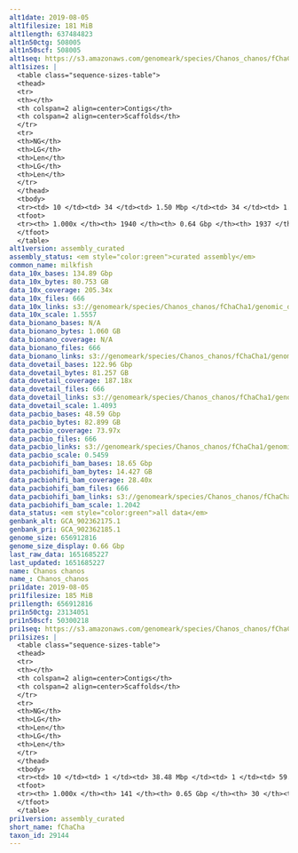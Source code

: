 ```yaml
---
alt1date: 2019-08-05
alt1filesize: 181 MiB
alt1length: 637484823
alt1n50ctg: 508005
alt1n50scf: 508005
alt1seq: https://s3.amazonaws.com/genomeark/species/Chanos_chanos/fChaCha1/assembly_curated/fChaCha1.alt.cur.20190805.fasta.gz
alt1sizes: |
  <table class="sequence-sizes-table">
  <thead>
  <tr>
  <th></th>
  <th colspan=2 align=center>Contigs</th>
  <th colspan=2 align=center>Scaffolds</th>
  </tr>
  <tr>
  <th>NG</th>
  <th>LG</th>
  <th>Len</th>
  <th>LG</th>
  <th>Len</th>
  </tr>
  </thead>
  <tbody>
  <tr><td> 10 </td><td> 34 </td><td> 1.50 Mbp </td><td> 34 </td><td> 1.50 Mbp </td></tr>  <tr><td> 20 </td><td> 86 </td><td> 1.02 Mbp </td><td> 86 </td><td> 1.02 Mbp </td></tr>  <tr><td> 30 </td><td> 160 </td><td> 0.77 Mbp </td><td> 160 </td><td> 0.77 Mbp </td></tr>  <tr><td> 40 </td><td> 252 </td><td> 0.63 Mbp </td><td> 252 </td><td> 0.63 Mbp </td></tr>  <tr style="background-color:#cccccc;"><td> 50 </td><td> 365 </td><td> 0.51 Mbp </td><td> 365 </td><td> 0.51 Mbp </td></tr>  <tr><td> 60 </td><td> 504 </td><td> 411.24 Kbp </td><td> 504 </td><td> 411.24 Kbp </td></tr>  <tr><td> 70 </td><td> 678 </td><td> 326.54 Kbp </td><td> 678 </td><td> 326.54 Kbp </td></tr>  <tr><td> 80 </td><td> 901 </td><td> 244.27 Kbp </td><td> 901 </td><td> 244.27 Kbp </td></tr>  <tr><td> 90 </td><td> 1208 </td><td> 168.76 Kbp </td><td> 1208 </td><td> 168.76 Kbp </td></tr>  <tr><td> 100 </td><td> 1939 </td><td> 721  bp </td><td> 1936 </td><td> 721  bp </td></tr>  </tbody>
  <tfoot>
  <tr><th> 1.000x </th><th> 1940 </th><th> 0.64 Gbp </th><th> 1937 </th><th> 0.64 Gbp </th></tr>
  </tfoot>
  </table>
alt1version: assembly_curated
assembly_status: <em style="color:green">curated assembly</em>
common_name: milkfish
data_10x_bases: 134.89 Gbp
data_10x_bytes: 80.753 GB
data_10x_coverage: 205.34x
data_10x_files: 666
data_10x_links: s3://genomeark/species/Chanos_chanos/fChaCha1/genomic_data/10x/<br>
data_10x_scale: 1.5557
data_bionano_bases: N/A
data_bionano_bytes: 1.060 GB
data_bionano_coverage: N/A
data_bionano_files: 666
data_bionano_links: s3://genomeark/species/Chanos_chanos/fChaCha1/genomic_data/bionano/<br>
data_dovetail_bases: 122.96 Gbp
data_dovetail_bytes: 81.257 GB
data_dovetail_coverage: 187.18x
data_dovetail_files: 666
data_dovetail_links: s3://genomeark/species/Chanos_chanos/fChaCha1/genomic_data/dovetail/<br>
data_dovetail_scale: 1.4093
data_pacbio_bases: 48.59 Gbp
data_pacbio_bytes: 82.899 GB
data_pacbio_coverage: 73.97x
data_pacbio_files: 666
data_pacbio_links: s3://genomeark/species/Chanos_chanos/fChaCha1/genomic_data/pacbio/<br>
data_pacbio_scale: 0.5459
data_pacbiohifi_bam_bases: 18.65 Gbp
data_pacbiohifi_bam_bytes: 14.427 GB
data_pacbiohifi_bam_coverage: 28.40x
data_pacbiohifi_bam_files: 666
data_pacbiohifi_bam_links: s3://genomeark/species/Chanos_chanos/fChaCha1/genomic_data/pacbiohifi_bam/<br>
data_pacbiohifi_bam_scale: 1.2042
data_status: <em style="color:green">all data</em>
genbank_alt: GCA_902362175.1
genbank_pri: GCA_902362185.1
genome_size: 656912816
genome_size_display: 0.66 Gbp
last_raw_data: 1651685227
last_updated: 1651685227
name: Chanos chanos
name_: Chanos_chanos
pri1date: 2019-08-05
pri1filesize: 185 MiB
pri1length: 656912816
pri1n50ctg: 23134051
pri1n50scf: 50300218
pri1seq: https://s3.amazonaws.com/genomeark/species/Chanos_chanos/fChaCha1/assembly_curated/fChaCha1.pri.cur.20190805.fasta.gz
pri1sizes: |
  <table class="sequence-sizes-table">
  <thead>
  <tr>
  <th></th>
  <th colspan=2 align=center>Contigs</th>
  <th colspan=2 align=center>Scaffolds</th>
  </tr>
  <tr>
  <th>NG</th>
  <th>LG</th>
  <th>Len</th>
  <th>LG</th>
  <th>Len</th>
  </tr>
  </thead>
  <tbody>
  <tr><td> 10 </td><td> 1 </td><td> 38.48 Mbp </td><td> 1 </td><td> 59.74 Mbp </td></tr>  <tr><td> 20 </td><td> 3 </td><td> 37.80 Mbp </td><td> 2 </td><td> 58.65 Mbp </td></tr>  <tr><td> 30 </td><td> 5 </td><td> 31.75 Mbp </td><td> 3 </td><td> 53.91 Mbp </td></tr>  <tr><td> 40 </td><td> 7 </td><td> 23.79 Mbp </td><td> 4 </td><td> 53.69 Mbp </td></tr>  <tr style="background-color:#cccccc;"><td> 50 </td><td> 10 </td><td style="background-color:#88ff88;"> 23.13 Mbp </td><td> 5 </td><td style="background-color:#88ff88;"> 50.30 Mbp </td></tr>  <tr><td> 60 </td><td> 13 </td><td> 16.20 Mbp </td><td> 7 </td><td> 48.34 Mbp </td></tr>  <tr><td> 70 </td><td> 19 </td><td> 8.84 Mbp </td><td> 8 </td><td> 43.79 Mbp </td></tr>  <tr><td> 80 </td><td> 29 </td><td> 4.91 Mbp </td><td> 10 </td><td> 25.52 Mbp </td></tr>  <tr><td> 90 </td><td> 49 </td><td> 2.43 Mbp </td><td> 12 </td><td> 23.84 Mbp </td></tr>  <tr><td> 100 </td><td> 140 </td><td> 1.59 Kbp </td><td> 29 </td><td> 21.53 Kbp </td></tr>  </tbody>
  <tfoot>
  <tr><th> 1.000x </th><th> 141 </th><th> 0.65 Gbp </th><th> 30 </th><th> 0.66 Gbp </th></tr>
  </tfoot>
  </table>
pri1version: assembly_curated
short_name: fChaCha
taxon_id: 29144
---
```

